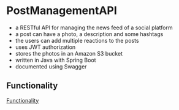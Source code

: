 # PostManagementAPI
- a RESTful API for managing the news feed of a social platform
- a post can have a photo, a description and some hashtags
- the users can add multiple reactions to the posts
- uses JWT authorization
- stores the photos in an Amazon S3 bucket
- written in Java with Spring Boot
- documented using Swagger
## Functionality
[Functionality](https://youtu.be/RXZxjKEnA3U)
